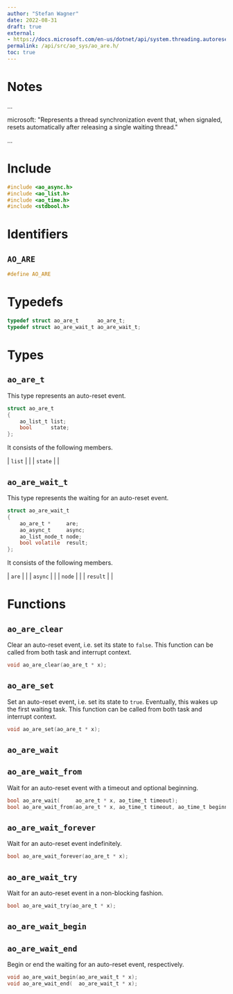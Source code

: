 ```yaml
---
author: "Stefan Wagner"
date: 2022-08-31
draft: true
external:
- https://docs.microsoft.com/en-us/dotnet/api/system.threading.autoresetevent : "AutoResetEvent"
permalink: /api/src/ao_sys/ao_are.h/
toc: true
---
```


# Notes

...

microsoft: "Represents a thread synchronization event that, when signaled, resets automatically after releasing a single waiting thread."

...

# Include

```c
#include <ao_async.h>
#include <ao_list.h>
#include <ao_time.h>
#include <stdbool.h>
```

# Identifiers

## `AO_ARE`

```c
#define AO_ARE
```

# Typedefs

```c
typedef struct ao_are_t      ao_are_t;
typedef struct ao_are_wait_t ao_are_wait_t;
```

# Types

## `ao_are_t`

This type represents an auto-reset event.

```c
struct ao_are_t
{
    ao_list_t list;
    bool      state;
};
```

It consists of the following members.

| `list` | |
| `state` | |

## `ao_are_wait_t`

This type represents the waiting for an auto-reset event.

```c
struct ao_are_wait_t
{
    ao_are_t *     are;
    ao_async_t     async;
    ao_list_node_t node;
    bool volatile  result;
};
```

It consists of the following members.

| `are` | |
| `async` | |
| `node` | |
| `result` | |

# Functions

## `ao_are_clear`

Clear an auto-reset event, i.e. set its state to `false`. This function can be called from both task and interrupt context.

```c
void ao_are_clear(ao_are_t * x);
```

## `ao_are_set`

Set an auto-reset event, i.e. set its state to `true`. Eventually, this wakes up the first waiting task. This function can be called from both task and interrupt context.

```c
void ao_are_set(ao_are_t * x);
```

## `ao_are_wait`
## `ao_are_wait_from`

Wait for an auto-reset event with a timeout and optional beginning.

```c
bool ao_are_wait(     ao_are_t * x, ao_time_t timeout);
bool ao_are_wait_from(ao_are_t * x, ao_time_t timeout, ao_time_t beginning);
```

## `ao_are_wait_forever`

Wait for an auto-reset event indefinitely.

```c
bool ao_are_wait_forever(ao_are_t * x);
```

## `ao_are_wait_try`

Wait for an auto-reset event in a non-blocking fashion.

```c
bool ao_are_wait_try(ao_are_t * x);
```

## `ao_are_wait_begin`
## `ao_are_wait_end`

Begin or end the waiting for an auto-reset event, respectively.

```c
void ao_are_wait_begin(ao_are_wait_t * x);
void ao_are_wait_end(  ao_are_wait_t * x);
```
